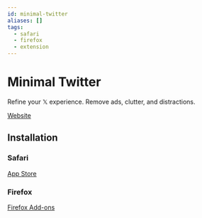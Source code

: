 ```yaml
---
id: minimal-twitter
aliases: []
tags:
  - safari
  - firefox
  - extension
---
```


# Minimal Twitter

Refine your 𝕏 experience. Remove ads, clutter, and distractions.

[Website](https://typefully.com/minimal-twitter)

## Installation

### Safari

[App Store](https://apps.apple.com/app/id1668204600)

### Firefox

[Firefox Add-ons](https://addons.mozilla.org/firefox/addon/minimaltwitter/)
